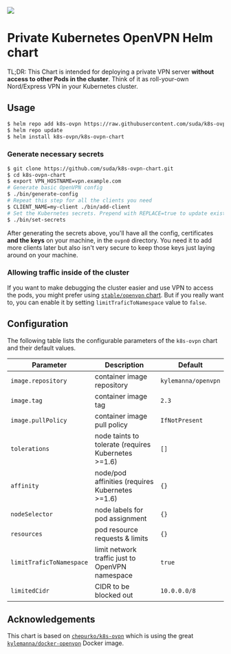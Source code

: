 [![](https://img.shields.io/static/v1.svg?label=Deploy%20on&message=DigitalOcean&color=blue)](https://www.digitalocean.com/products/kubernetes/?refcode=fef9487dad1e&utm_campaign=Referral_Invite&utm_medium=Referral_Program&utm_source=CopyPaste)

# Private Kubernetes OpenVPN Helm chart

TL;DR: This Chart is intended for deploying a private VPN server **without access to other Pods in the cluster**.
Think of it as roll-your-own Nord/Express VPN in your Kubernetes cluster.

## Usage

```bash
$ helm repo add k8s-ovpn https://raw.githubusercontent.com/suda/k8s-ovpn-chart/master
$ helm repo update
$ helm install k8s-ovpn/k8s-ovpn-chart
```

### Generate necessary secrets

```bash
$ git clone https://github.com/suda/k8s-ovpn-chart.git
$ cd k8s-ovpn-chart
$ export VPN_HOSTNAME=vpn.example.com
# Generate basic OpenVPN config
$ ./bin/generate-config
# Repeat this step for all the clients you need
$ CLIENT_NAME=my-client ./bin/add-client
# Set the Kubernetes secrets. Prepend with REPLACE=true to update existing ones
$ ./bin/set-secrets
```

After generating the secrets above, you'll have all the config, certificates **and the keys** on your machine, in the `ovpn0` directory. You need it to add more clients later but also isn't very secure to keep those keys just laying around on your machine.

### Allowing traffic inside of the cluster

If you want to make debugging the cluster easier and use VPN to access the pods, you might prefer using [`stable/openvpn` chart](https://github.com/helm/charts/tree/master/stable/openvpn).
But if you really want to, you can enable it by setting `limitTraficToNamespace` value to `false`.

## Configuration

The following table lists the configurable parameters of the `k8s-ovpn` chart and their default values.

| Parameter                | Description                                         | Default             |
| ------------------------ | --------------------------------------------------- | ------------------- |
| `image.repository`       | container image repository                          | `kylemanna/openvpn` |
| `image.tag`              | container image tag                                 | `2.3`               |
| `image.pullPolicy`       | container image pull policy                         | `IfNotPresent`      |
| `tolerations`            | node taints to tolerate (requires Kubernetes >=1.6) | `[]`                |
| `affinity`               | node/pod affinities (requires Kubernetes >=1.6)     | `{}`                |
| `nodeSelector`           | node labels for pod assignment                      | `{}`                |
| `resources`              | pod resource requests & limits                      | `{}`                |
| `limitTraficToNamespace` | limit network traffic just to OpenVPN namespace     | `true`              |
| `limitedCidr`            | CIDR to be blocked out                              | `10.0.0.0/8`        |

## Acknowledgements

This chart is based on [`chepurko/k8s-ovpn`](https://github.com/chepurko/k8s-ovpn) which is using the great [`kylemanna/docker-openvpn`](https://github.com/kylemanna/docker-openvpn) Docker image.
